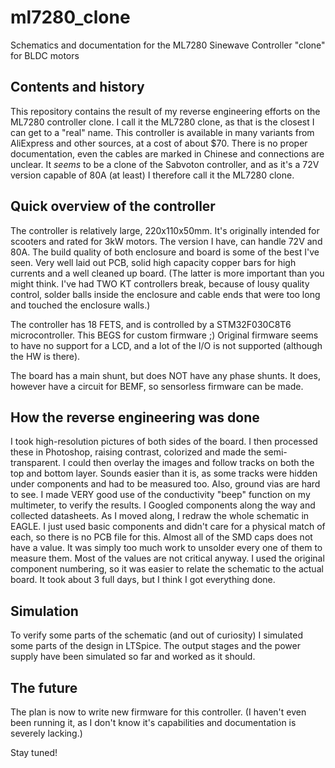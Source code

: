 # ml7280_clone
Schematics and documentation for the ML7280 Sinewave Controller "clone" for BLDC motors

## Contents and history
This repository contains the result of my reverse engineering efforts on the ML7280 controller clone.
I call it the ML7280 clone, as that is the closest I can get to a "real" name.
This controller is available in many variants from AliExpress and other sources, at a cost of about $70.
There is no proper documentation, even the cables are marked in Chinese and connections are unclear.
It _seems_ to be a clone of the Sabvoton controller, and as it's a 72V version capable of 80A (at least) I therefore call it the ML7280 clone.

## Quick overview of the controller
The controller is relatively large, 220x110x50mm.
It's originally intended for scooters and rated for 3kW motors.
The version I have, can handle 72V and 80A.
The build quality of both enclosure and board is some of the best I've seen.
Very well laid out PCB, solid high capacity copper bars for high currents and a well cleaned up board. (The latter is more important than you might think. I've had TWO KT controllers break, because of lousy quality control, solder balls inside the enclosure and cable ends that were too long and touched the enclosure walls.)

The controller has 18 FETS, and is controlled by a STM32F030C8T6 microcontroller. This BEGS for custom firmware ;)
Original firmware seems to have no support for a LCD, and a lot of the I/O is not supported (although the HW is there).

The board has a main shunt, but does NOT have any phase shunts.
It does, however have a circuit for BEMF, so sensorless firmware can be made.


## How the reverse engineering was done
I took high-resolution pictures of both sides of the board.
I then processed these in Photoshop, raising contrast, colorized and made the semi-transparent.
I could then overlay the images and follow tracks on both the top and bottom layer.
Sounds easier than it is, as some tracks were hidden under components and had to be measured too.
Also, ground vias are hard to see.
I made VERY good use of the conductivity "beep" function on my multimeter, to verify the results.
I Googled components along the way and collected datasheets.
As I moved along, I redraw the whole schematic in EAGLE. I just used basic components and didn't care for a physical match of each, so there is no PCB file for this.
Almost all of the SMD caps does not have a value. It was simply too much work to unsolder every one of them to measure them. Most of the values are not critical anyway.
I used the original component numbering, so it was easier to relate the schematic to the actual board.
It took about 3 full days, but I think I got everything done.


## Simulation
To verify some parts of the schematic (and out of curiosity) I simulated some parts of the design in LTSpice.
The output stages and the power supply have been simulated so far and worked as it should.

## The future
The plan is now to write new firmware for this controller. (I haven't even been running it, as I don't know it's capabilities and documentation is severely lacking.)

Stay tuned!
